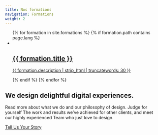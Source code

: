 ```yaml
---
title: Nos formations
navigation: Formations
weight: 2
---
```


<!-- Portfolio Start -->
<section id="portfolio-work">
    <div class="container">
        <div class="row">
          <div class="col-md-12">
            <div class="block">
              <div class="portfolio-contant">
                <ul id="portfolio-contant-active">
                    {% for formation in site.formations %}
                    {% if formation.path contains page.lang %}
                    <li class="mix {{ formation.level }}">
                      <a href="{{ formation.url }}">
                        <img src="{{ site.baseurl }}/assets/formations/{{ formation.title }}.png" alt="">
                        <div class="overly">
                            <div class="position-center">
                              <h2>{{ formation.title }}</h2>
                              <p>{{ formation.description | strip_html | truncatewords: 30 }}</p>
                            </div>
                        </div>
                      </a>
                    </li>
                    {% endif %}
                    {% endfor %}
                </ul>
              </div>
            </div>
          </div>
        </div>
    </div>
</section>

<!-- Call to action Start -->
<section id="call-to-action">
  <div class="container">
    <div class="row">
      <div class="col-md-12">
        <div class="block">
          <h2>We design delightful digital experiences.</h2>
          <p>Read more about what we do and our philosophy of design. Judge for yourself The work and results we’ve achieved for other clients, and meet our highly experienced Team who just love to design.</p>
          <a class="btn btn-default btn-call-to-action" href="#" >Tell Us Your Story</a>
        </div>
      </div>
    </div>
  </div>
</section>
